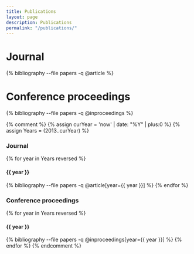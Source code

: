```yaml
---
title: Publications
layout: page
description: Publications
permalink: "/publications/"
---
```


# Journal
{% bibliography --file papers -q @article %}

# Conference proceedings
{% bibliography --file papers -q @inproceedings %}



{% comment %}
{% assign curYear = 'now' | date: "%Y" | plus:0  %}
{% assign Years = (2013..curYear) %}

### Journal
{% for year in Years reversed %}
#### {{ year }}
{% bibliography --file papers -q @article[year={{ year }}] %}
{% endfor %}

### Conference proceedings
{% for year in Years reversed %}
#### {{ year }}
{% bibliography --file papers -q @inproceedings[year={{ year }}] %}
{% endfor %}
{% endcomment %}
